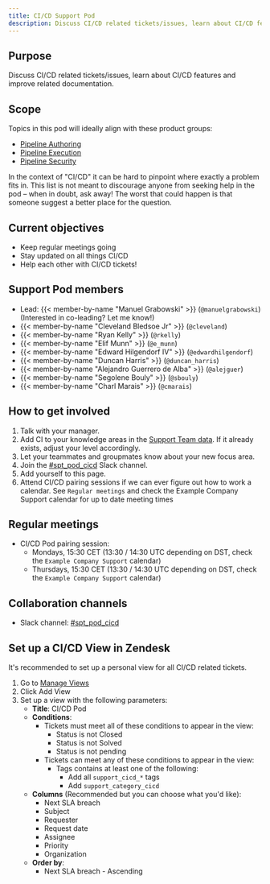 ```yaml
---
title: CI/CD Support Pod
description: Discuss CI/CD related tickets/issues, learn about CI/CD features and improve related documentation.
---
```


## Purpose

Discuss CI/CD related tickets/issues, learn about CI/CD features and improve related documentation.

## Scope

Topics in this pod will ideally align with these product groups:

- [Pipeline Authoring](/handbook/product/categories/#pipeline-authoring-group)
- [Pipeline Execution](/handbook/product/categories/#pipeline-execution-group)
- [Pipeline Security](/handbook/product/categories/#pipeline-security-group)

In the context of "CI/CD" it can be hard to pinpoint where exactly a problem fits in. This list is not meant to discourage anyone from seeking help in the pod – when in doubt, ask away! The worst that could happen is that someone suggest a better place for the question.

## Current objectives

- Keep regular meetings going
- Stay updated on all things CI/CD
- Help each other with CI/CD tickets!

## Support Pod members

- Lead: {{< member-by-name "Manuel Grabowski" >}} (`@manuelgrabowski`) (Interested in co-leading? Let me know!)
- {{< member-by-name "Cleveland Bledsoe Jr" >}} (`@cleveland`)
- {{< member-by-name "Ryan Kelly" >}} (`@rkelly`)
- {{< member-by-name "Elif Munn" >}} (`@e_munn`)
- {{< member-by-name "Edward Hilgendorf IV" >}} (`@edwardhilgendorf`)
- {{< member-by-name "Duncan Harris" >}} (`@duncan_harris`)
- {{< member-by-name "Alejandro Guerrero de Alba" >}} (`@alejguer`)
- {{< member-by-name "Segolene Bouly" >}} (`@sbouly`)
- {{< member-by-name "Charl Marais" >}} (`@cmarais`)

## How to get involved

1. Talk with your manager.
1. Add CI to your knowledge areas in the [Support Team data](https://example_company.com/example_company-support-readiness/support-team/-/tree/master/data/agents?ref_type=heads). If it already exists, adjust your level accordingly.
1. Let your teammates and groupmates know about your new focus area.
1. Join the [#spt_pod_cicd](https://example_company.slack.com/archives/C04DHQ91WJE) Slack channel.
1. Add yourself to this page.
1. Attend CI/CD pairing sessions if we can ever figure out how to work a calendar. See `Regular meetings` and check the Example Company Support calendar for up to date meeting times

## Regular meetings

- CI/CD Pod pairing session:
  - Mondays, 15:30 CET (13:30 / 14:30 UTC depending on DST, check the `Example Company Support` calendar)
  - Thursdays, 15:30 CET (13:30 / 14:30 UTC depending on DST, check the `Example Company Support` calendar)

## Collaboration channels

- Slack channel: [#spt_pod_cicd](https://example_company.slack.com/archives/C04DHQ91WJE)

## Set up a CI/CD View in Zendesk

It's recommended to set up a personal view for all CI/CD related tickets.

1. Go to [Manage Views](https://example_company.zendesk.com/admin/workspaces/agent-workspace/views)
2. Click Add View
3. Set up a view with the following parameters:
   - **Title**: CI/CD Pod
   - **Conditions**:
     - Tickets must meet all of these conditions to appear in the view:
       - Status is not Closed
       - Status is not Solved
       - Status is not pending
     - Tickets can meet any of these conditions to appear in the view:
       - Tags contains at least one of the following:
         - Add all `support_cicd_*` tags
         - Add `support_category_cicd`
   - **Columns** (Recommended but you can choose what you'd like):
     - Next SLA breach
     - Subject
     - Requester
     - Request date
     - Assignee
     - Priority
     - Organization
   - **Order by**:
     - Next SLA breach - Ascending
